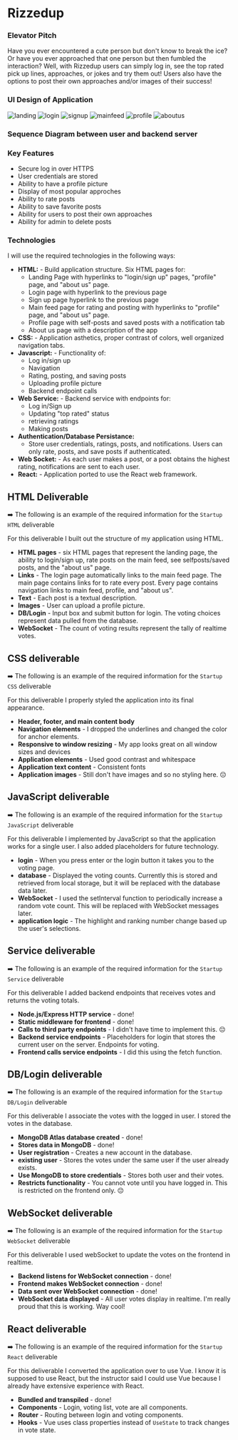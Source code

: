 # Rizzedup
### Elevator Pitch
Have you ever encountered a cute person but don't know to break the ice? Or have you ever approached that one person but then fumbled the interaction? Well, with Rizzedup users can simply log in, see the top rated pick up lines, approaches, or jokes and try them out! Users also have the options to post their own approaches and/or images of their success!

### UI Design of Application

![landing](https://github.com/Samuelsotogit/Startup/assets/156238134/9641298d-840b-4463-8516-07e176fbb846)
![login](https://github.com/Samuelsotogit/Startup/assets/156238134/8c7ca908-b45a-4ac4-b7a7-438da85f1005)
![signup](https://github.com/Samuelsotogit/Startup/assets/156238134/c74e4d91-3ea0-44a6-b376-894570da07ef)
![mainfeed](https://github.com/Samuelsotogit/Startup/assets/156238134/c133e193-9c09-47a1-a64e-1f08d3955dd1)
![profile](https://github.com/Samuelsotogit/Startup/assets/156238134/d3f06347-c7af-45c0-816d-fa41f8bacc03)
![aboutus](https://github.com/Samuelsotogit/Startup/assets/156238134/6651a153-cac2-409f-96bc-505735127a9c)

### Sequence Diagram between user and backend server

### Key Features
- Secure log in over HTTPS
- User credentials are stored
- Ability to have a profile picture
- Display of most popular approches
- Ability to rate posts
- Ability to save favorite posts
- Ability for users to post their own approaches
- Ability for admin to delete posts

### Technologies

I will use the required technologies in the following ways:

- **HTML:** - Build application structure. Six HTML pages for:
  - Landing Page with hyperlinks to "login/sign up" pages, "profile" page, and "about us" page.
  - Login page with hyperlink to the previous page
  - Sign up page hyperlink to the previous page
  - Main feed page for rating and posting with hyperlinks to "profile" page, and "about us" page.
  - Profile page with self-posts and saved posts with a notification tab
  - About us page with a description of the app 
- **CSS:** - Application asthetics, proper contrast of colors, well organized navigation tabs.
- **Javascript:** - Functionality of:
  - Log in/sign up
  - Navigation
  - Rating, posting, and saving posts
  - Uploading profile picture
  - Backend endpoint calls
- **Web Service:** - Backend service with endpoints for:
  - Log in/Sign up
  - Updating "top rated" status
  - retrieving ratings
  - Making posts
- **Authentication/Database Persistance:**
  - Store user credentials, ratings, posts, and notifications. Users can only rate, posts, and save posts if authenticated.
- **Web Socket:** - As each user makes a post, or a post obtains the highest rating, notifications are sent to each user.
- **React:** - Application ported to use the React web framework.

## HTML Deliverable

➡️ The following is an example of the required information for the `Startup HTML` deliverable

For this deliverable I built out the structure of my application using HTML.

- **HTML pages** - six HTML pages that represent the landing page, the ability to login/sign up, rate posts on the main feed, see selfposts/saved posts, and the "about us" page.
- **Links** - The login page automatically links to the main feed page. The main page contains links for to rate every post. Every page contains navigation links to main feed, profile, and "about us".
- **Text** - Each post is a textual description.
- **Images** - User can upload a profile picture.
- **DB/Login** - Input box and submit button for login. The voting choices represent data pulled from the database.
- **WebSocket** - The count of voting results represent the tally of realtime votes.

## CSS deliverable

➡️ The following is an example of the required information for the `Startup CSS` deliverable

For this deliverable I properly styled the application into its final appearance.

- **Header, footer, and main content body**
- **Navigation elements** - I dropped the underlines and changed the color for anchor elements.
- **Responsive to window resizing** - My app looks great on all window sizes and devices
- **Application elements** - Used good contrast and whitespace
- **Application text content** - Consistent fonts
- **Application images** - Still don't have images and so no styling here. 😔

## JavaScript deliverable

➡️ The following is an example of the required information for the `Startup JavaScript` deliverable

For this deliverable I implemented by JavaScript so that the application works for a single user. I also added placeholders for future technology.

- **login** - When you press enter or the login button it takes you to the voting page.
- **database** - Displayed the voting counts. Currently this is stored and retrieved from local storage, but it will be replaced with the database data later.
- **WebSocket** - I used the setInterval function to periodically increase a random vote count. This will be replaced with WebSocket messages later.
- **application logic** - The highlight and ranking number change based up the user's selections.

## Service deliverable

➡️ The following is an example of the required information for the `Startup Service` deliverable

For this deliverable I added backend endpoints that receives votes and returns the voting totals.

- **Node.js/Express HTTP service** - done!
- **Static middleware for frontend** - done!
- **Calls to third party endpoints** - I didn't have time to implement this. 😔
- **Backend service endpoints** - Placeholders for login that stores the current user on the server. Endpoints for voting.
- **Frontend calls service endpoints** - I did this using the fetch function.

## DB/Login deliverable

➡️ The following is an example of the required information for the `Startup DB/Login` deliverable

For this deliverable I associate the votes with the logged in user. I stored the votes in the database.

- **MongoDB Atlas database created** - done!
- **Stores data in MongoDB** - done!
- **User registration** - Creates a new account in the database.
- **existing user** - Stores the votes under the same user if the user already exists.
- **Use MongoDB to store credentials** - Stores both user and their votes.
- **Restricts functionality** - You cannot vote until you have logged in. This is restricted on the frontend only. 😔

## WebSocket deliverable

➡️ The following is an example of the required information for the `Startup WebSocket` deliverable

For this deliverable I used webSocket to update the votes on the frontend in realtime.

- **Backend listens for WebSocket connection** - done!
- **Frontend makes WebSocket connection** - done!
- **Data sent over WebSocket connection** - done!
- **WebSocket data displayed** - All user votes display in realtime. I'm really proud that this is working. Way cool!

## React deliverable

➡️ The following is an example of the required information for the `Startup React` deliverable

For this deliverable I converted the application over to use Vue. I know it is supposed to use React, but the instructor said I could use Vue because I already have extensive experience with React.

- **Bundled and transpiled** - done!
- **Components** - Login, voting list, vote are all components.
- **Router** - Routing between login and voting components.
- **Hooks** - Vue uses class properties instead of `UseState` to track changes in vote state.
